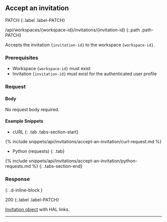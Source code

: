 ## Accept an invitation

PATCH
{:.label .label-PATCH}

/api/workspaces/{workspace-id}/invitations/{invitation-id}
{:.path .path-PATCH}

Accepts the invitation `{invitation-id}` to the workspace `{workspace-id}`.

### Prerequisites

- Workspace `{workspace-id}` must exist
- Invitation `{invitation-id}` must exist for the authenticated user profile

### Request

#### Body
No request body required.

#### Example Snippets
- cURL
{: .tab .tabs-section-start}

{% include snippets/api/invitations/accept-an-invitation/curl-request.md %}

- Python (requests)
{: .tab}

{% include snippets/api/invitations/accept-an-invitation/python-requests.md %}
{: .tabs-section-end}

### Response
{: .d-inline-block }

200
{:.label .label-PATCH}

[Invitation object](#invitation-object) with HAL links.

---